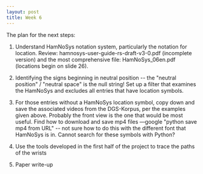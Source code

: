 ```yaml
---
layout: post
title: Week 6
---
```


The plan for the next steps:

1. Understand HamNoSys notation system, particularly the notation for location. Review: hamnosys-user-guide-rs-draft-v3-0.pdf (incomplete version) 
and the most comprehensive file: HamNoSys_06en.pdf   (locations begin on slide 26).

2. Identifying the signs beginning in neutral position -- the "neutral position" / "neutral space" is the null string! Set up a filter that examines the HamNoSys and excludes all entries that have location symbols.

3. For those entries without a HamNoSys location symbol, copy down and save the associated videos from the DGS-Korpus, per the examples given above.  Probably the front view is the one that would be most useful.  Find how to download and save mp4 files —google "python save mp4 from URL" 
-- not sure how to do this with the different font that HamNoSys is in. Cannot search for these symbols with Python?
   
5. Use the tools developed in the first half of the project to trace the paths of the wrists

6. Paper write-up
